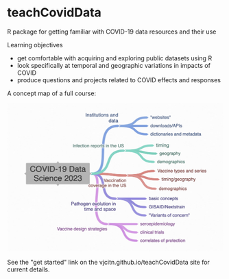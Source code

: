 # teachCovidData

R package for getting familiar with COVID-19 data resources and their use

Learning objectives

- get comfortable with acquiring and exploring public datasets using R
- look specifically at temporal and geographic variations in impacts of COVID
- produce questions and projects related to COVID effects and responses

A concept map of a full course:

![COVID-19 data science concept map](man/figures/covidcoggle.jpg)

See the "get started" link on the vjcitn.github.io/teachCovidData site for current details.
